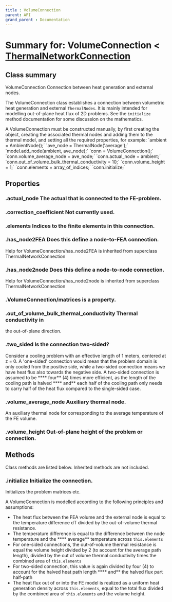 ```yaml
---
title : VolumeConnection
parent: API
grand_parent : Documentation
---
```

# Summary for: **VolumeConnection**  < [ThermalNetworkConnection](ThermalNetworkConnection.html)

## Class summary

VolumeConnection Connection between heat generation and external nodes.

The VolumeConnection class establishes a connection between
volumetric heat generation and external `ThermalNodes`. It is mainly
intended for modelling out-of-plane heat flux of 2D problems. See the
`initialize` method documentation for some discussion on the
mathematics.

A VolumeConnection must be constructed manually, by first creating
the object, creating the associated thermal nodes and adding them to
the thermal model, and setting all the required properties, for
example:
´ambient = AmbientNode();´
´ave_node = ThermalNode('average');´
´model.add_node(ambient, ave_node);´
´conn = VolumeConnection();´
´conn.volume_average_node = ave_node;´
´conn.actual_node = ambient;´
´conn.out_of_volume_bulk_thermal_conductivity = 10;´
´conn.volume_height = 1;´
´conn.elements = array_of_indices;´
´conn.initialize;´

## Properties

### .**actual_node** The actual that is connected to the FE-problem.

### .**correction_coefficient** Not currently used.

### .**elements** Indices to the finite elements in this connection.

### .**has_node2FEA** Does this define a node-to-FEA connection.
Help for VolumeConnection/has_node2FEA is inherited from superclass ThermalNetworkConnection

### .**has_node2node** Does this define a node-to-node connection.
Help for VolumeConnection/has_node2node is inherited from superclass ThermalNetworkConnection

### .VolumeConnection/**matrices** is a property.

### .**out_of_volume_bulk_thermal_conductivity** Thermal conductivity in
the out-of-plane direction.

### .**two_sided** Is the connection two-sided?

Consider a cooling problem with an effective length of 1 meters,
centered at z = 0. A 'one-sided' connection would mean that the
problem domain is only cooled from the positive side, while a
two-sided connection means we have heat flux also towards the
negative side. A two-sided connection is assumed to be **** four**
(4) times more efficient, as the length of the cooling path is
halved **** and** each half of the cooling path only needs to carry
half of the heat flux compared to the single-sided case.

### .**volume_average_node** Auxiliary thermal node.

An auxiliary thermal node for corresponding to the average
temperature of the FE volume.

### .**volume_height** Out-of-plane height of the problem or connection.


## Methods

Class methods are listed below. Inherited methods are not included.

### .**initialize** Initialize the connection.

Initializes the problem matrices etc.

A VolumeConnection is modelled according to the following principles and
assumptions:
* The heat flux between the FEA volume and the external node is equal
to the temperature difference dT divided by the out-of-volume thermal
resistance.
* The temperature difference is equal to the difference between the
node temperature and the **** average** temperature across `this.elements`
* For one-sided connections, the out-of-volume thermal resistance is equal
the volume height divided by 2 (to account for the average path
length), divided by the out of volume thermal conductivity times the
combined area of `this.elements`
* For two-sided connection, this value is again divided by four (4)
to account for the halved heat path length **** and** the halved flux
part half-path
* The heat flux out of or into the FE model is realized as a uniform
heat generation density across `this.elements`, equal to the total flux
divided by the combined area of `this.elements` and the volume height.


